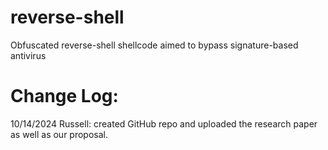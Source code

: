 # reverse-shell
Obfuscated reverse-shell shellcode aimed to bypass signature-based antivirus




# Change Log:

  10/14/2024
    Russell: created GitHub repo and uploaded the research paper as well as our proposal.

    

